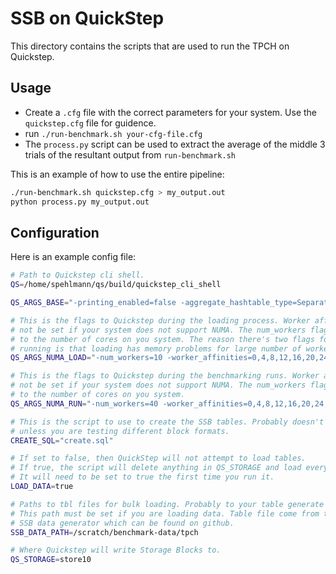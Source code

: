 # SSB on QuickStep
This directory contains the scripts that are used to run the TPCH on Quickstep.

## Usage

- Create a `.cfg` file with the correct parameters for your system. Use the `quickstep.cfg` file for guidence.
- run `./run-benchmark.sh your-cfg-file.cfg`
- The `process.py` script can be used to extract the average of the middle 3 trials of the resultant output from `run-benchmark.sh`

This is an example of how to use the entire pipeline:
```bash
./run-benchmark.sh quickstep.cfg > my_output.out
python process.py my_output.out
```

## Configuration

Here is an example config file:
```bash
# Path to Quickstep cli shell.
QS=/home/spehlmann/qs/build/quickstep_cli_shell

QS_ARGS_BASE="-printing_enabled=false -aggregate_hashtable_type=SeparateChaining"

# This is the flags to Quickstep during the loading process. Worker affinities must
# not be set if your system does not support NUMA. The num_workers flag should be set
# to the number of cores on you system. The reason there's two flags for loading and
# running is that loading has memory problems for large number of workers.
QS_ARGS_NUMA_LOAD="-num_workers=10 -worker_affinities=0,4,8,12,16,20,24,28,32,36"

# This is the flags to Quickstep during the benchmarking runs. Worker affinities must
# not be set if your system does not support NUMA. The num_workers flag should be set
# to the number of cores on you system.
QS_ARGS_NUMA_RUN="-num_workers=40 -worker_affinities=0,4,8,12,16,20,24,28,32,36,1,5,9,13,17,21,25,29,33,37,2,6,10,14,18,22,26,30,34,38,3,7,11,15,19,23,27,31,35,39"

# This is the script to use to create the SSB tables. Probably doesn't need to be modified
# unless you are testing different block formats.
CREATE_SQL="create.sql"

# If set to false, then QuickStep will not attempt to load tables.
# If true, the script will delete anything in QS_STORAGE and load everything freshly.
# It will need to be set to true the first time you run it.
LOAD_DATA=true

# Paths to tbl files for bulk loading. Probably to your table generate or subfolder.
# This path must be set if you are loading data. Table file come from the standard
# SSB data generator which can be found on github.
SSB_DATA_PATH=/scratch/benchmark-data/tpch

# Where Quickstep will write Storage Blocks to.
QS_STORAGE=store10

```
